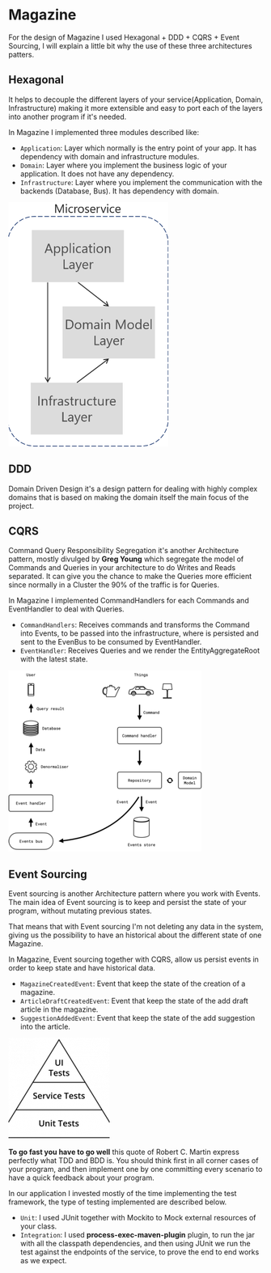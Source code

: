 # Magazine

For the design of Magazine I used Hexagonal + DDD + CQRS + Event Sourcing, I will explain a little bit why the use of these three architectures patters.

## Hexagonal

It helps to decouple the different layers of your service(Application, Domain, Infrastructure) making it more extensible and easy to port each of the layers into another program if it's needed.

In Magazine I implemented three modules described like:

* ```Application```: Layer which normally is the entry point of your app. It has dependency with domain and infrastructure modules.
* ```Domain```: Layer where you implement the business logic of your application. It does not have any dependency.
* ```Infrastructure```: Layer where you implement the communication with the backends (Database, Bus). It has dependency with domain.

![My image](img/ddd.png)
## DDD

Domain Driven Design it's a design pattern for dealing with highly complex domains that is based on making the domain itself the main focus of the project.


## CQRS

Command Query Responsibility Segregation it's another Architecture pattern, mostly divulged by **Greg Young** which segregate the model of Commands and Queries
in your architecture to do Writes and Reads separated. It can give you the chance to make the Queries more efficient since normally in a Cluster the 90% of the traffic
is for Queries.
 
In Magazine I implemented CommandHandlers for each Commands and EventHandler to deal with Queries.

* ```CommandHandlers```: Receives commands and transforms the Command into Events, to be passed into the infrastructure,
  where is persisted and sent to the EvenBus to be consumed by EventHandler.
* ```EventHandler```: Receives Queries and we render the EntityAggregateRoot with the latest state.

![My image](img/cqrs.png)


## Event Sourcing

Event sourcing is another Architecture pattern where you work with Events. The main idea of Event sourcing is to keep and persist the state of your program, without mutating previous states.

That means that with Event sourcing I'm not deleting any data in the system, giving us the possibility to have an historical about the different state of one Magazine.

In Magazine, Event sourcing together with CQRS, allow us persist events in order to keep state and have historical data.

* ```MagazineCreatedEvent```: Event that keep the state of the creation of a magazine.
* ```ArticleDraftCreatedEvent```: Event that keep the state of the add draft article in the magazine.
* ```SuggestionAddedEvent```: Event that keep the state of the add suggestion into the article.


![My image](img/testPyramid.png)

**To go fast you have to go well** this quote of Robert C. Martin express perfectly what TDD and BDD is. You should think first in all corner cases of your program, and then implement
one by one committing every scenario to have a quick feedback about your program.

In our application I invested mostly of the time implementing the test framework, the type of testing implemented are described below.

* ```Unit```: I used JUnit together with Mockito to Mock external resources of your class.
* ```Integration```: I used **process-exec-maven-plugin** plugin, to run the jar with all the classpath dependencies, 
and then using JUnit we run the test against the endpoints of the service, to prove the end to end works as we expect.